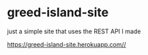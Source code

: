 ﻿# greed-island-site

just a simple site that uses the REST API I made

https://greed-island-site.herokuapp.com//
